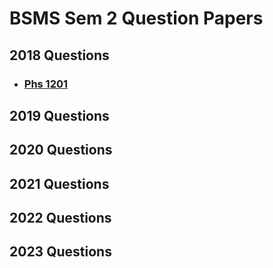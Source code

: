 # BSMS Sem 2 Question Papers

## 2018 Questions
- ### [Phs 1201]()

## 2019 Questions

## 2020 Questions

## 2021 Questions

## 2022 Questions

## 2023 Questions

